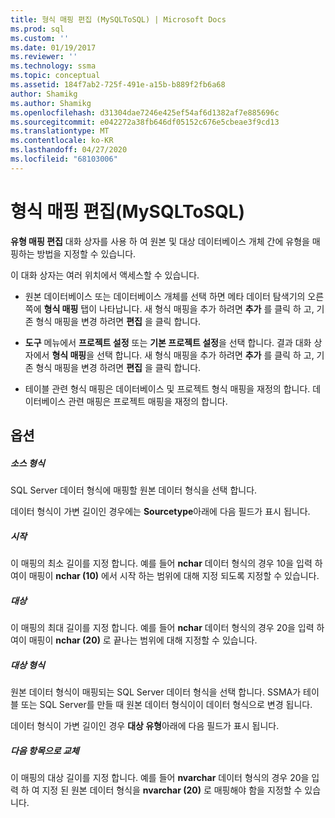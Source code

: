 ```yaml
---
title: 형식 매핑 편집 (MySQLToSQL) | Microsoft Docs
ms.prod: sql
ms.custom: ''
ms.date: 01/19/2017
ms.reviewer: ''
ms.technology: ssma
ms.topic: conceptual
ms.assetid: 184f7ab2-725f-491e-a15b-b889f2fb6a68
author: Shamikg
ms.author: Shamikg
ms.openlocfilehash: d31304dae7246e425ef54af6d1382af7e885696c
ms.sourcegitcommit: e042272a38fb646df05152c676e5cbeae3f9cd13
ms.translationtype: MT
ms.contentlocale: ko-KR
ms.lasthandoff: 04/27/2020
ms.locfileid: "68103006"
---
```

# <a name="edit-type-mapping-mysqltosql"></a>형식 매핑 편집(MySQLToSQL)
**유형 매핑 편집** 대화 상자를 사용 하 여 원본 및 대상 데이터베이스 개체 간에 유형을 매핑하는 방법을 지정할 수 있습니다.  
  
이 대화 상자는 여러 위치에서 액세스할 수 있습니다.  
  
-   원본 데이터베이스 또는 데이터베이스 개체를 선택 하면 메타 데이터 탐색기의 오른쪽에 **형식 매핑** 탭이 나타납니다. 새 형식 매핑을 추가 하려면 **추가** 를 클릭 하 고, 기존 형식 매핑을 변경 하려면 **편집** 을 클릭 합니다.  
  
-   **도구** 메뉴에서 **프로젝트 설정** 또는 **기본 프로젝트 설정**을 선택 합니다. 결과 대화 상자에서 **형식 매핑**을 선택 합니다. 새 형식 매핑을 추가 하려면 **추가** 를 클릭 하 고, 기존 형식 매핑을 변경 하려면 **편집** 을 클릭 합니다.  
  
-   테이블 관련 형식 매핑은 데이터베이스 및 프로젝트 형식 매핑을 재정의 합니다. 데이터베이스 관련 매핑은 프로젝트 매핑을 재정의 합니다.  
  
## <a name="options"></a>옵션  
  
##### <a name="source-type"></a>소스 형식  
SQL Server 데이터 형식에 매핑할 원본 데이터 형식을 선택 합니다.  
  
데이터 형식이 가변 길이인 경우에는 **Sourcetype**아래에 다음 필드가 표시 됩니다.  
  
##### <a name="from"></a>시작  
이 매핑의 최소 길이를 지정 합니다. 예를 들어 **nchar** 데이터 형식의 경우 10을 입력 하 여이 매핑이 **nchar (10)** 에서 시작 하는 범위에 대해 지정 되도록 지정할 수 있습니다.  
  
##### <a name="to"></a>대상  
이 매핑의 최대 길이를 지정 합니다. 예를 들어 **nchar** 데이터 형식의 경우 20을 입력 하 여이 매핑이 **nchar (20)** 로 끝나는 범위에 대해 지정할 수 있습니다.  
  
##### <a name="target-type"></a>대상 형식  
원본 데이터 형식이 매핑되는 SQL Server 데이터 형식을 선택 합니다. SSMA가 테이블 또는 SQL Server를 만들 때 원본 데이터 형식이이 데이터 형식으로 변경 됩니다.  
  
데이터 형식이 가변 길이인 경우 **대상 유형**아래에 다음 필드가 표시 됩니다.  
  
##### <a name="replace-with"></a>다음 항목으로 교체  
이 매핑의 대상 길이를 지정 합니다. 예를 들어 **nvarchar** 데이터 형식의 경우 20을 입력 하 여 지정 된 원본 데이터 형식을 **nvarchar (20)** 로 매핑해야 함을 지정할 수 있습니다.  
  
